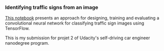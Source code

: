 
### Identifying traffic signs from an image

[This notebook](./Traffic_Signs_Recognition.ipynb) presents an approach for designing, training and evaluating a convolutional neural network for classifying traffic sign images using TensorFlow. 

This is my submission for projet 2 of Udacity's self-driving car engineer nanodegree program.
